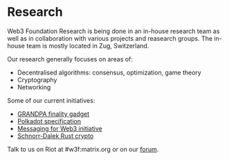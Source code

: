 # Research

Web3 Foundation Research is being done in an in-house research team as well as in collaboration with various projects and reasearch groups. The in-house team is mostly located in Zug, Switzerland. 

Our research generally focuses on areas of:
- Decentralised algorithms: consensus, optimization, game theory
- Cryptography
- Networking

Some of our current initiatives:
- [GRANDPA finality gadget](https://github.com/w3f/consensus/blob/master/pdf/grandpa.pdf)
- [Polkadot specification](https://github.com/w3f/polkadot-re-spec)
- [Messaging for Web3 initiative](https://github.com/w3f/messaging)
- [Schnorr-Dalek Rust crypto](https://github.com/w3f/schnorr-dalek)

Talk to us on Riot at #w3f:matrix.org or on our [forum](https://forum.web3.foundation/).
